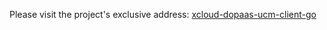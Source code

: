 Please visit the project's exclusive address: [xcloud-dopaas-ucm-client-go](../../../../../xcloud-dopaas-ucm-client-go)